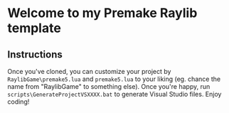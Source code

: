 # Welcome to my Premake Raylib template

## Instructions
Once you've cloned, you can customize your project by  ``RaylibGame\premake5.lua``  and ``premake5.lua`` to your liking (eg. chance the name from "RaylibGame" to something else).
Once you're happy, run ``scripts\GenerateProjectVSXXXX.bat`` to generate Visual Studio files.
Enjoy coding!
